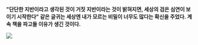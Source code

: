 **"단단한 지반이라고 생각된 것이 거짓 지반이라는 것이 밝혀지면, 세상의 검은 심연이 보이기 시작한다" 같은 글귀는 세상엔 내가 모르는 비밀이 너무도 많다는 확신을 주었다. 계속 책을 파고들 이유가 생긴 것이다.**

<img src="https://cover.millie.co.kr/service/cover/14468524/e8c84abe5ccc466383a71646c7641ae8.jpg" />
